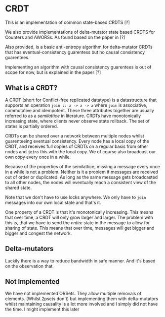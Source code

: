 # CRDT

This is an implementation of common state-based CRDTS [?]

We also provide implementations of delta-mutator state based CRDTS for Counters and AWORSs.  As found based on the paper in [?]

Also provided, is a basic anti-entropy algorithm for delta-mutator CRDTs that has eventual-consistency guarentess
but no causal consistency guarentees.

Implementing an algorithm with causal consistency guarentees is out of scope for now, but is explained in the paper [?]

## What is a CRDT?
A CRDT (short for Conflict-free replicated datatype) is a datastructure that supports an operation `join :: a -> a -> a` where `join` is associative, commutative and idempotent. These three attributes together are usually referred to as a _semilattice_ in literature. CRDTs have monotonically increasing state, where clients never observe state rollback. The set of states is partially ordered.

CRDTs can be shared over a network between multiple nodes whilst guarenteeing eventual consistency.
Every node has a local copy of the CRDT, and receives full copies of CRDTs on a regular basis from other nodes and `joins` this with the local copy.  We of course also broadcast our own copy every once in a while. 

Because of the properties of the semilattice, missing a message every once in a while is not a problem. Neither is it a problem if messages are received out of order or duplicated.  As long as the same message gets broadcasted to all other nodes, the nodes will eventually reach a consistent view of the shared state.

Note that we don't have to use locks anywhere. We only have to `join` messages into our own local state and that's it.

One property of a CRDT is that it's monotonically increasing. This means that over time, a CRDT will only grow larger and larger. The problem with this is, that we have to send the _entire_ state in the message to allow for sharing of state. This means that over time, messages will get bigger and bigger and congest the network.

## Delta-mutators
Luckily there is a way to reduce bandwidth in safe manner. And it's based on the observation that 


## Not Implemented

We have not implemented ORSets. They allow multiple removals of elements. (Whilst 2psets don't) but implementing them with delta-mutators whilst maintaining causality is a lot more involved and I simply did not have the time. I might implement this later
